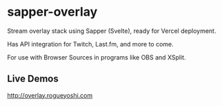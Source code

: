 # sapper-overlay

Stream overlay stack using Sapper (Svelte), ready for Vercel deployment.

Has API integration for Twitch, Last.fm, and more to come.

For use with Browser Sources in programs like OBS and XSplit.

## Live Demos

http://overlay.rogueyoshi.com
